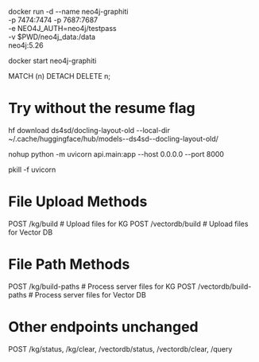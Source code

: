docker run -d --name neo4j-graphiti \
  -p 7474:7474 -p 7687:7687 \
  -e NEO4J_AUTH=neo4j/testpass \
  -v $PWD/neo4j_data:/data \
  neo4j:5.26


docker start neo4j-graphiti

MATCH (n) DETACH DELETE n;


# Try without the resume flag
hf download ds4sd/docling-layout-old --local-dir ~/.cache/huggingface/hub/models--ds4sd--docling-layout-old/


nohup python -m uvicorn api.main:app --host 0.0.0.0 --port 8000

pkill -f uvicorn


# File Upload Methods
POST /kg/build              # Upload files for KG
POST /vectordb/build        # Upload files for Vector DB

# File Path Methods  
POST /kg/build-paths        # Process server files for KG
POST /vectordb/build-paths  # Process server files for Vector DB

# Other endpoints unchanged
POST /kg/status, /kg/clear, /vectordb/status, /vectordb/clear, /query